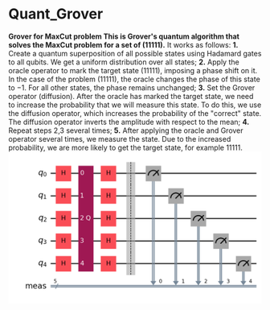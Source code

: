 # Quant_Grover
**Grover for MaxCut problem
This is Grover's quantum algorithm that solves the MaxCut problem for a set of (11111).**
It works as follows:
**1.** Create a quantum superposition of all possible states using Hadamard gates to all qubits. We get a uniform distribution over all states;
**2.** Apply the oracle operator to mark the target state (11111), imposing a phase shift on it. In the case of the problem (11111), the oracle changes the phase of this state to −1. For all other states, the phase remains unchanged;
**3.** Set the Grover operator (diffusion). After the oracle has marked the target state, we need to increase the probability that we will measure this state. To do this, we use the diffusion operator, which increases the probability of the "correct" state. The diffusion operator inverts the amplitude with respect to the mean;
**4.** Repeat steps 2,3 several times;
**5.** After applying the oracle and Grover operator several times, we measure the state. Due to the increased probability, we are more likely to get the target state, for example 11111.
![Scheme of Grover](https://raw.githubusercontent.com/Space-Lizards/Quant_Grover/main/grover_circuit.png)
